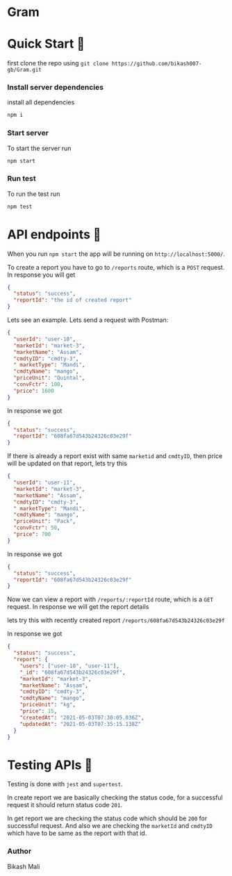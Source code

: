 # Gram

# Quick Start 🚀

first clone the repo using `git clone https://github.com/bikash007-gb/Gram.git`

### Install server dependencies

install all dependencies

```bash
npm i
```

### Start server

To start the server run

```bash
npm start
```

### Run test

To run the test run

```bash
npm test
```

# API endpoints 🚀

When you run `npm start` the app will be running on `http://localhost:5000/`.

To create a report you have to go to `/reports` route, which is a `POST` request. In response you will get

```json
{
  "status": "success",
  "reportId": "the id of created report"
}
```

Lets see an example. Lets send a request with Postman:

```json
{
  "userId": "user-10",
  "marketId": "market-3",
  "marketName": "Assam",
  "cmdtyID": "cmdty-3",
  " marketType": "Mandi",
  "cmdtyName": "mango",
  "priceUnit": "Quintal",
  "convFctr": 100,
  "price": 1600
}
```

In response we got

```json
{
  "status": "success",
  "reportId": "608fa67d543b24326c03e29f"
}
```

If there is already a report exist with same `marketid` and `cmdtyID`, then price will be updated on that report, lets try this

```json
{
  "userId": "user-11",
  "marketId": "market-3",
  "marketName": "Assam",
  "cmdtyID": "cmdty-3",
  " marketType": "Mandi",
  "cmdtyName": "mango",
  "priceUnit": "Pack",
  "convFctr": 50,
  "price": 700
}
```

In response we got

```json
{
  "status": "success",
  "reportId": "608fa67d543b24326c03e29f"
}
```

Now we can view a report with `/reports/:reportId` route, which is a `GET` request. In response we will get the report details

lets try this with recently created report `/reports/608fa67d543b24326c03e29f`

In response we got

```json
{
  "status": "success",
  "report": {
    "users": ["user-10", "user-11"],
    "_id": "608fa67d543b24326c03e29f",
    "marketId": "market-3",
    "marketName": "Assam",
    "cmdtyID": "cmdty-3",
    "cmdtyName": "mango",
    "priceUnit": "kg",
    "price": 15,
    "createdAt": "2021-05-03T07:30:05.036Z",
    "updatedAt": "2021-05-03T07:35:15.138Z"
  }
}
```

# Testing APIs 🚀

Testing is done with `jest` and `supertest`.

In create report we are basically checking the status code, for a successful request it should return status code `201`.

In get report we are checking the status code which should be `200` for successful request. And also we are checking the `marketId` and `cmdtyID` which have to be same as the report with that id.

### Author

Bikash Mali
